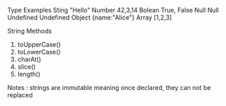 Type          Examples
Sting         "Hello"
Number        42,3,14
Bolean        True, False
Null          Null
Undefined     Undefined
Object        {name:"Alice"}
Array         [1,2,3]


String Methods
1. toUpperCase()
2. toLowerCase()
3. charAt()
4. slice()
5. length()

Notes : strings are immutable meaning once declared, they can not be replaced